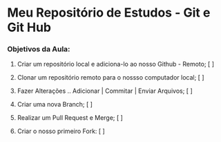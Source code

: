 # Meu Repositório de Estudos - Git e Git Hub

### Objetivos da Aula:

1. Criar um repositório local e adiciona-lo ao nosso Github - Remoto; [ ]

2. Clonar um repositório remoto para o nossso computador local; [ ]

3. Fazer Alterações .. Adicionar | Commitar | Enviar Arquivos; [ ]

4. Criar uma nova Branch; [ ]

5. Realizar um Pull Request e Merge; [ ]

6. Criar o nosso primeiro Fork: [ ]
